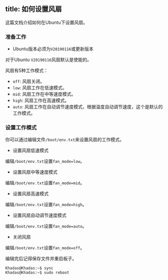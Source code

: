 title: 如何设置风扇
---

这篇文档介绍如何在Ubuntu下设置风扇。

### 准备工作
* Ubuntu版本必须为`V20190116`或更新版本

对于Ubuntu `V20190116`风扇默认是使能的。

风扇有5种工作模式：
* `off`: 风扇关闭。
* `low`: 风扇工作在低速模式。
* `mid`: 风扇工作在中等速度模式。
* `high`: 风扇工作在高速模式。
* `auto`: 风扇工作在自动调节速度模式，根据温度自动调节速度，这个是默认的工作模式。

### 设置工作模式

你可以通过编辑文件`/boot/env.txt`来设置风扇的工作模式。

* 设置风扇低速模式

编辑`/boot/env.txt`设置`fan_mode=low`。

* 设置风扇中等速度模式

编辑`/boot/env.txt`设置`fan_mode=mid`。

* 设置风扇高速模式

编辑`/boot/env.txt`设置`fan_mode=high`。

* 设置风扇自动调节速度模式

编辑`/boot/env.txt`设置`fan_mode=auto`。

* 关闭风扇

编辑`/boot/env.txt`设置`fan_mode=off`。

编辑完后记得保存文件并重启板子。

```
Khadas@Khadas:~$ sync
Khadas@Khadas:~$ sudo reboot
```
